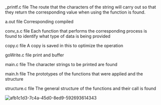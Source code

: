 _printf.c file
The route that the characters of the string will carry out so that they return the corresponding value when using the function is found.

a.out file
Corresponding compiled

conv_s.c file
Each function that performs the corresponding process is found to identify what type of data is being provided

copy.c file
A copy is saved in this to optimize the operation

goWrite.c file
print and buffer

main.c file
The character strings to be printed are found

main.h file
The prototypes of the functions that were applied and the structure

structure.c file
The general structure of the functions and their call is found

![afb1c1d3-7c4a-45d0-8ed9-592693614343](https://user-images.githubusercontent.com/98244181/160253059-3eaa9a37-1055-4eb8-9d1b-1885857f1e69.jpeg)
